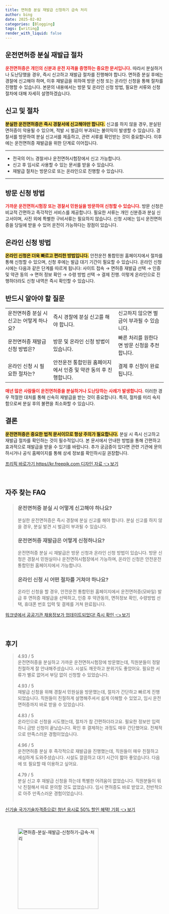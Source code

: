 ```yaml
---
title: 면허증 분실 재발급 신청하기 급속 처리
author: bing
date: 2025-02-02
categories: [Blogging]
tags: [writing]
render_with_liquid: false
---
```



<h2 id='운전면허증 분실 재발급 절차'>운전면허증 분실 재발급 절차</h2>

<p><b><span style="color: #ee2323;">운전면허증은 개인의 신분과 운전 자격을 증명하는 중요한 문서입니다.</span></b> 따라서 분실하거나 도난당했을 경우, 즉시 신고하고 재발급 절차를 진행해야 합니다. 면허증 분실 후에는 경찰에 신고해야 하며, 이후 재발급을 위하여 방문 신청 또는 온라인 신청을 통해 절차를 진행할 수 있습니다. 본문의 내용에서는 방문 및 온라인 신청 방법, 필요한 서류와 신청 절차에 대해 자세히 설명하겠습니다.</p>

<h2 id='신고 및 절차'>신고 및 절차</h2>

<p><b><span style="background-color: #ffe066;">분실한 운전면허증은 즉시 경찰서에 신고해야만 합니다.</span></b> 신고를 하지 않을 경우, 분실된 면허증이 악용될 수 있으며, 적발 시 벌금이 부과되는 불이익이 발생할 수 있습니다. 경찰서를 방문하여 분실 신고서를 제출하고, 관련 서류를 확인받는 것이 중요합니다. 이후에는 운전면허증 재발급을 위한 단계로 이어집니다.</p>

<hr />

<ul>
    <li>전국의 어느 경찰서나 운전면허시험장에서 신고 가능합니다.</li>
    <li>신고 후 임시로 사용할 수 있는 문서를 받을 수 있습니다.</li>
    <li>재발급 절차는 방문으로 또는 온라인으로 진행할 수 있습니다.</li>
</ul>

<hr />

<h2 id='방문 신청 방법'>방문 신청 방법</h2>

<p><b><span style="color: #ee2323;">가까운 운전면허시험장 또는 경찰서 민원실을 방문하여 신청할 수 있습니다.</span></b> 방문 신청은 비교적 간편하고 즉각적인 서비스를 제공합니다. 필요한 서류는 개인 신분증과 분실 신고서이며, 사진 외에 특별한 구비서류는 필요하지 않습니다. 신청 시에는 임시 운전면허증을 당일에 받을 수 있어 운전이 가능하다는 장점이 있습니다.</p>

<h2 id='온라인 신청 방법'>온라인 신청 방법</h2>

<p><b><span style="background-color: #ffe066;">온라인 신청은 더욱 빠르고 편리한 방법입니다.</span></b> 안전운전 통합민원 홈페이지에서 절차를 통해 신청할 수 있으며, 신청 후에는 발급 대기 기간이 필요할 수 있습니다. 온라인 신청 시에는 다음과 같은 단계를 따르게 됩니다: 사이트 접속 → 면허증 재발급 선택 → 인증 및 약관 동의 → 면허 정보 확인 → 수령 방법 선택 → 결제 진행. 이렇게 온라인으로 진행하더라도 신청 내역은 즉시 확인할 수 있습니다.</p>

<h2 id='반드시 알아야 할 질문'>반드시 알아야 할 질문</h2>

<table>
    <tr>
        <td>운전면허증 분실 시 신고는 어떻게 하나요?</td>
        <td>즉시 경찰에 분실 신고를 해야 합니다.</td>
        <td>신고하지 않으면 벌금이 부과될 수 있습니다.</td>
    </tr>
    <tr>
        <td>운전면허증 재발급 신청 방법은?</td>
        <td>방문 및 온라인 신청 방법이 있습니다.</td>
        <td>빠른 처리를 원한다면 방문 신청을 추천합니다.</td>
    </tr>
    <tr>
        <td>온라인 신청 시 필요한 절차는?</td>
        <td>안전운전 통합민원 홈페이지에서 인증 및 약관 동의 후 진행합니다.</td>
        <td>결제 후 신청이 완료됩니다.</td>
    </tr>
</table>

<p><b><span style="color: #ee2323;">매년 많은 사람들이 운전면허증을 분실하거나 도난당하는 사례가 발생합니다.</span></b> 이러한 경우 적절한 대처를 통해 신속히 재발급을 받는 것이 중요합니다. 특히, 절차를 미리 숙지함으로써 분실 후의 불편을 최소화할 수 있습니다.</p>

<h2 id='결론'>결론</h2>

<p><b><span style="background-color: #ffe066;">운전면허증은 중요한 법적 문서이므로 항상 주의가 필요합니다.</span></b> 분실 시 즉시 신고하고 재발급 절차를 확인하는 것이 필수적입니다. 본 문서에서 안내한 방법을 통해 간편하고 효과적으로 재발급을 받을 수 있기를 바랍니다. 추가 궁금증이 있다면 관련 기관에 문의하시거나 공식 홈페이지를 통해 상세 정보를 확인하시길 권장합니다.</p>


<p><a class="click-button" title="프리픽 바로가기 https//kr.freepik.com 디자인 자료" href="https://adkhouse.github.io/posts/%ED%94%84%EB%A6%AC%ED%94%BD-%EB%B0%94%EB%A1%9C%EA%B0%80%EA%B8%B0-httpskr.freepik.com-%EB%94%94%EC%9E%90%EC%9D%B8-%EC%9E%90%EB%A3%8C/" rel="dofollow">프리픽 바로가기 https//kr.freepik.com 디자인 자료 👈 보기</a></p><br>
<h2 id='자주_찾는_FAQ'>자주 찾는 FAQ</h2>
<div itemscope="" itemtype="https://schema.org/FAQPage"> 
<blockquote> 
<div itemscope="" itemprop="mainEntity" itemtype="https://schema.org/Question"> 
<h3 itemprop="name">운전면허증 분실 시 어떻게 신고해야 하나요?</h3> 
<div itemscope="" itemprop="acceptedAnswer" itemtype="https://schema.org/Answer"> 
<span itemprop="text"> 
<p>분실한 운전면허증은 즉시 경찰에 분실 신고를 해야 합니다. 분실 신고를 하지 않을 경우, 분실 발견 시 벌금이 부과될 수 있습니다.</p> 
</span> 
</div> 
</div> 
<div itemscope="" itemprop="mainEntity" itemtype="https://schema.org/Question"> 
<h3 itemprop="name">운전면허증 재발급은 어떻게 신청하나요?</h3> 
<div itemscope="" itemprop="acceptedAnswer" itemtype="https://schema.org/Answer"> 
<span itemprop="text"> 
<p>운전면허증 분실 시 재발급은 방문 신청과 온라인 신청 방법이 있습니다. 방문 신청은 경찰서 민원실이나 운전면허시험장에서 가능하며, 온라인 신청은 안전운전 통합민원 홈페이지에서 가능합니다.</p> 
</span> 
</div> 
</div> 
<div itemscope="" itemprop="mainEntity" itemtype="https://schema.org/Question"> 
<h3 itemprop="name">온라인 신청 시 어떤 절차를 거쳐야 하나요?</h3> 
<div itemscope="" itemprop="acceptedAnswer" itemtype="https://schema.org/Answer"> 
<span itemprop="text"> 
<p>온라인 신청을 할 경우, 안전운전 통합민원 홈페이지에서 운전면허증(모바일) 발급 후 면허증 재발급을 선택하고, 인증 후 약관동의, 면허정보 확인, 수령방법 선택, 휴대폰 번호 입력 및 결제를 거쳐 완료됩니다.</p> 
</span> 
</div> 
</div> 
</blockquote> 
</div>
<p><a class="click-button" title="워크넷에서 공공기관 채용정보가 업데이트되었다! 즉시 확인" href="https://adkhouse.github.io/posts/%EC%9B%8C%ED%81%AC%EB%84%B7%EC%97%90%EC%84%9C-%EA%B3%B5%EA%B3%B5%EA%B8%B0%EA%B4%80-%EC%B1%84%EC%9A%A9%EC%A0%95%EB%B3%B4%EA%B0%80-%EC%97%85%EB%8D%B0%EC%9D%B4%ED%8A%B8%EB%90%98%EC%97%88%EB%8B%A4!-%EC%A6%89%EC%8B%9C-%ED%99%95%EC%9D%B8/" rel="dofollow">워크넷에서 공공기관 채용정보가 업데이트되었다! 즉시 확인 👈 보기</a></p><br>
<h2 id='후기'>후기</h2>
<div itemscope itemtype="https://schema.org/Product">
  <blockquote>
  <div itemprop="review" itemscope itemtype="https://schema.org/Review">
      <div itemprop="reviewRating" itemscope itemtype="https://schema.org/Rating"> <span itemprop="ratingValue">4.93</span> / <span itemprop="bestRating">5</span> </div>
      <span itemprop="reviewBody">운전면허증을 분실하고 가까운 운전면허시험장에 방문했는데, 직원분들이 정말 친절하게 잘 안내해주셨습니다. 시설도 깨끗하고 분위기도 좋았어요. 필요한 서류가 별로 없어서 부담 없이 신청할 수 있었습니다.</span>
  </div>
  <br>
  <div itemprop="review" itemscope itemtype="https://schema.org/Review">
      <div itemprop="reviewRating" itemscope itemtype="https://schema.org/Rating"> <span itemprop="ratingValue">4.93</span> / <span itemprop="bestRating">5</span> </div>
      <span itemprop="reviewBody">재발급 신청을 위해 경찰서 민원실을 방문했는데, 절차가 간단하고 빠르게 진행되었습니다. 직원들이 친절하게 설명해주셔서 쉽게 이해할 수 있었고, 임시 운전면허증까지 바로 받을 수 있었습니다.</span>
  </div>
  <br>
  <div itemprop="review" itemscope itemtype="https://schema.org/Review">
      <div itemprop="reviewRating" itemscope itemtype="https://schema.org/Rating"> <span itemprop="ratingValue">4.83</span> / <span itemprop="bestRating">5</span> </div>
      <span itemprop="reviewBody">온라인으로 신청을 시도했는데, 절차가 참 간편하더라고요. 필요한 정보만 입력하니 금방 신청이 끝났습니다. 확인 후 결제하는 과정도 매우 간단했어요. 전체적으로 만족스러운 경험이었습니다.</span>
  </div>
  <br>
  <div itemprop="review" itemscope itemtype="https://schema.org/Review">
      <div itemprop="reviewRating" itemscope itemtype="https://schema.org/Rating"> <span itemprop="ratingValue">4.96</span> / <span itemprop="bestRating">5</span> </div>
      <span itemprop="reviewBody">운전면허증 분실 후 즉각적으로 재발급을 진행했는데, 직원들이 매우 친절하고 세심하게 도와주셨습니다. 시설도 깔끔하고 대기 시간이 짧아 좋았습니다. 다음에 또 필요할 때 이용하고 싶어요.</span>
  </div>
  <br>
  <div itemprop="review" itemscope itemtype="https://schema.org/Review">
      <div itemprop="reviewRating" itemscope itemtype="https://schema.org/Rating"> <span itemprop="ratingValue">4.79</span> / <span itemprop="bestRating">5</span> </div>
      <span itemprop="reviewBody">분실 신고 후 재발급 신청을 하는데 특별한 어려움이 없었습니다. 직원분들이 워낙 친절해서 따로 문의할 것도 없었습니다. 임시 면허증도 바로 받았고, 전반적으로 아주 만족스러운 경험이었습니다.</span>
  </div>
  <br>
  </blockquote>
</div>
<p><a class="click-button" title="신기술 국가기술자격증으로! 청년 응시료 50% 할인 혜택! 기회" href="https://adkhouse.github.io/posts/%EC%8B%A0%EA%B8%B0%EC%88%A0-%EA%B5%AD%EA%B0%80%EA%B8%B0%EC%88%A0%EC%9E%90%EA%B2%A9%EC%A6%9D%EC%9C%BC%EB%A1%9C!-%EC%B2%AD%EB%85%84-%EC%9D%91%EC%8B%9C%EB%A3%8C-50-%ED%95%A0%EC%9D%B8-%ED%98%9C%ED%83%9D!-%EA%B8%B0%ED%9A%8C/" rel="dofollow">신기술 국가기술자격증으로! 청년 응시료 50% 할인 혜택! 기회 👈 보기</a></p><br>
<figure class="image"><img src="https://adkhouse.github.io/assets/img/thumbnail/면허증-분실-재발급-신청하기-급속-처리.webp" alt="면허증-분실-재발급-신청하기-급속-처리" width="256" height="256"></figure>